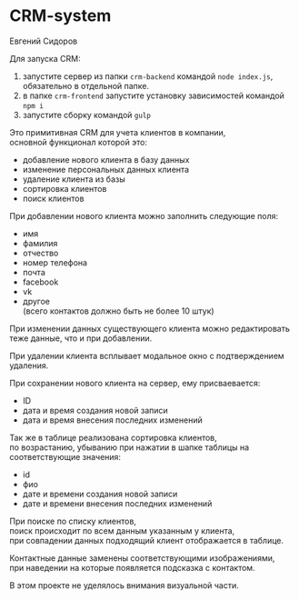 # CRM-system
Евгений Сидоров

Для запуска CRM:<br>
1. запустите сервер из папки `crm-backend` командой `node index.js`, обязательно в отдельной папке.<br>
2. в папке `crm-frontend` запустите установку зависимостей командой `npm i`<br>
3. запустите сборку командой `gulp`<br>

Это примитивная CRM для учета клиентов в компании,<br>
основной функционал которой это:<br>
- добавление нового клиента в базу данных<br>
- изменение персональных данных клиента<br>
- удаление клиента из базы<br>
- сортировка клиентов<br>
- поиск клиентов<br>

При добавлении нового клиента можно заполнить следующие поля:<br>
- имя<br>
- фамилия<br>
- отчество<br>
- номер телефона<br>
- почта<br>
- facebook<br>
- vk<br>
- другое<br>
(всего контактов должно быть не более 10 штук)<br>

При изменении данных существующего клиента можно редактировать теже данные, что и при добавлении.<br>

При удалении клиента всплывает модальное окно с подтверждением удаления.<br>

При сохранении нового клиента на сервер, ему присваевается:<br>
- ID<br> 
- дата и время создания новой записи<br>
- дата и время внесения последних изменений<br>

Так же в таблице реализована сортировка клиентов,<br> 
по возрастанию, убыванию при нажатии в шапке таблицы на соответствующие значения:<br>
- id<br>
- фио<br>
- дате и времени создания новой записи<br>
- дате и времени внесения последних изменений<br>

При поиске по списку клиентов,<br>
поиск происходит по всем данным указанным у клиента,<br>
при совпадении данных подходящий клиент отображается в таблице.<br>

Контактные данные заменены соответствующими изображениями,<br> 
при наведении на которые появляется подсказка с контактом.

В этом проекте не уделялось внимания визуальной части.
